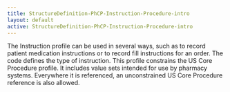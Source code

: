 ```yaml
---
title: StructureDefinition-PhCP-Instruction-Procedure-intro
layout: default
active: StructureDefinition-PhCP-Instruction-Procedure-intro
---
```


The Instruction profile can be used in several ways, such as to record patient medication instructions or to record fill instructions for an order. The code defines the type of instruction. 
This profile constrains the US Core Procedure profile. It includes value sets intended for use by pharmacy systems. Everywhere it is referenced, an unconstrained US Core Procedure reference is also allowed. 